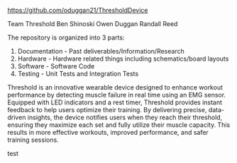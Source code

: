 https://github.com/oduggan21/ThresholdDevice

Team Threshold
Ben Shinoski
Owen Duggan
Randall Reed

The repository is organized into 3 parts:
1. Documentation - Past deliverables/Information/Research
2. Hardware - Hardware related things including schematics/board layouts
3. Software - Software Code
4. Testing - Unit Tests and Integration Tests

Threshold is an innovative wearable device designed to enhance workout performance by detecting muscle failure in real time using an EMG sensor. Equipped with LED indicators and a rest timer, Threshold provides instant feedback to help users optimize their training. By delivering precise, data-driven insights, the device notifies users when they reach their threshold, ensuring they maximize each set and fully utilize their muscle capacity. This results in more effective workouts, improved performance, and safer training sessions.


test
